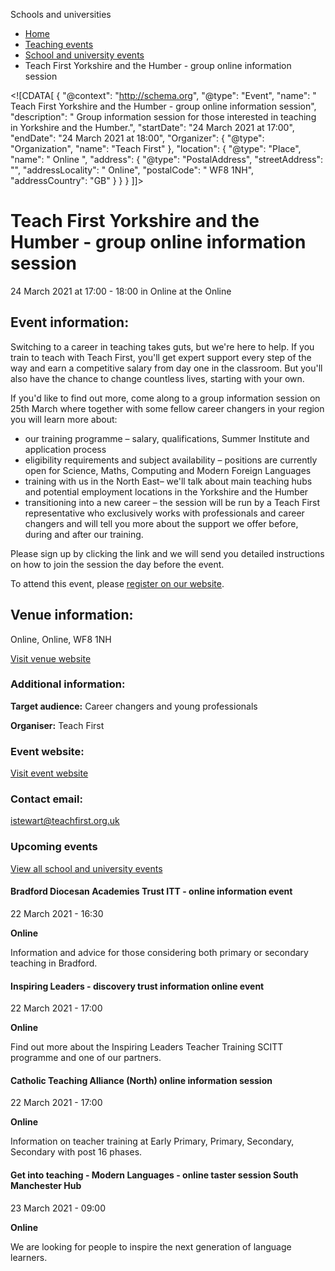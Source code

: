 Schools and universities

*   [Home](/)
*   [Teaching events](/teaching-events)
*   [School and university events](/teaching-events/training-provider-events)
*   Teach First Yorkshire and the Humber - group online information session

<!\[CDATA\[ { "@context": "http://schema.org", "@type": "Event", "name": " Teach First Yorkshire and the Humber - group online information session", "description": " Group information session for those interested in teaching in Yorkshire and the Humber.", "startDate": "24 March 2021 at 17:00", "endDate": "24 March 2021 at 18:00", "Organizer": { "@type": "Organization", "name": "Teach First" }, "location": { "@type": "Place", "name": " Online ", "address": { "@type": "PostalAddress", "streetAddress": "", "addressLocality": " Online", "postalCode": " WF8 1NH", "addressCountry": "GB" } } } \]\]>

Teach First Yorkshire and the Humber - group online information session
=======================================================================

24 March 2021 at 17:00 - 18:00 in Online at the Online

Event information:
------------------

Switching to a career in teaching takes guts, but we're here to help. If you train to teach with Teach First, you'll get expert support every step of the way and earn a competitive salary from day one in the classroom. But you'll also have the chance to change countless lives, starting with your own.

If you'd like to find out more, come along to a group information session on 25th March where together with some fellow career changers in your region you will learn more about:

*   our training programme – salary, qualifications, Summer Institute and application process
*   eligibility requirements and subject availability – positions are currently open for Science, Maths, Computing and Modern Foreign Languages
*   training with us in the North East– we'll talk about main teaching hubs and potential employment locations in the Yorkshire and the Humber
*   transitioning into a new career – the session will be run by a Teach First representative who exclusively works with professionals and career changers and will tell you more about the support we offer before, during and after our training.

Please sign up by clicking the link and we will send you detailed instructions on how to join the session the day before the event.

To attend this event, please [register on our website](https://www.eventbrite.co.uk/e/teach-first-yorkshire-and-the-humber-group-information-session-tickets-146724628313).

Venue information:
------------------

Online, Online, WF8 1NH

[Visit venue website](https://www.eventbrite.co.uk/e/teach-first-yorkshire-and-the-humber-group-information-session-tickets-146724628313 "Online")

### Additional information:

**Target audience:** Career changers and young professionals

**Organiser:** Teach First

### Event website:

[Visit event website](https://www.eventbrite.co.uk/e/teach-first-yorkshire-and-the-humber-group-information-session-tickets-146724628313)

### Contact email:

[istewart@teachfirst.org.uk](mailto:istewart@teachfirst.org.uk)

### Upcoming events

[View all school and university events](/teaching-events/training-provider-events)

[](/teaching-events/training-provider-events/210322-bradford-diocesan-academies-trust-itt-online-information-event)

#### Bradford Diocesan Academies Trust ITT - online information event

22 March 2021 - 16:30

**Online**

Information and advice for those considering both primary or secondary teaching in Bradford.

[](/teaching-events/training-provider-events/210322-inspiring-leaders-discovery-trust-information-online-event)

#### Inspiring Leaders - discovery trust information online event

22 March 2021 - 17:00

**Online**

Find out more about the Inspiring Leaders Teacher Training SCITT programme and one of our partners.

[](/teaching-events/training-provider-events/210322-catholic-teaching-alliance-north-online-information-session)

#### Catholic Teaching Alliance (North) online information session

22 March 2021 - 17:00

**Online**

Information on teacher training at Early Primary, Primary, Secondary, Secondary with post 16 phases.

[](/teaching-events/training-provider-events/210323-get-into-teaching-modern-languages-online-taster-session-south-manchester-hub)

#### Get into teaching - Modern Languages - online taster session South Manchester Hub

23 March 2021 - 09:00

**Online**

We are looking for people to inspire the next generation of language learners.